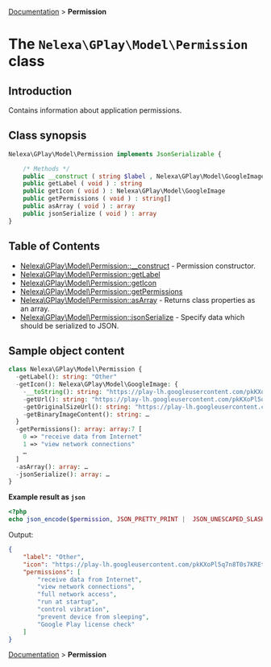 [Documentation](../../README.md) > **Permission**

# The `Nelexa\GPlay\Model\Permission` class

## Introduction
Contains information about application permissions.

## Class synopsis
```php
Nelexa\GPlay\Model\Permission implements JsonSerializable {

    /* Methods */
    public __construct ( string $label , Nelexa\GPlay\Model\GoogleImage $icon , string[] $permissions ) 
    public getLabel ( void ) : string
    public getIcon ( void ) : Nelexa\GPlay\Model\GoogleImage
    public getPermissions ( void ) : string[]
    public asArray ( void ) : array
    public jsonSerialize ( void ) : array
}
```

## Table of Contents
* [Nelexa\GPlay\Model\Permission::__construct](permission.__construct.md) - Permission constructor.
* [Nelexa\GPlay\Model\Permission::getLabel](permission.getlabel.md)
* [Nelexa\GPlay\Model\Permission::getIcon](permission.geticon.md)
* [Nelexa\GPlay\Model\Permission::getPermissions](permission.getpermissions.md)
* [Nelexa\GPlay\Model\Permission::asArray](permission.asarray.md) - Returns class properties as an array.
* [Nelexa\GPlay\Model\Permission::jsonSerialize](permission.jsonserialize.md) - Specify data which should be serialized to JSON.


## Sample object content
```php
class Nelexa\GPlay\Model\Permission {
  -getLabel(): string: "Other"
  -getIcon(): Nelexa\GPlay\Model\GoogleImage: {
    -__toString(): string: "https://play-lh.googleusercontent.com/pkKXoPl5q7n8T0s7KREtdvUZn1PLRgx-Ox0t4tkO8af4JpgGbyAxLBTsvEKKBCjwBACQsZisSYNmHPGbBA"
    -getUrl(): string: "https://play-lh.googleusercontent.com/pkKXoPl5q7n8T0s7KREtdvUZn1PLRgx-Ox0t4tkO8af4JpgGbyAxLBTsvEKKBCjwBACQsZisSYNmHPGbBA"
    -getOriginalSizeUrl(): string: "https://play-lh.googleusercontent.com/pkKXoPl5q7n8T0s7KREtdvUZn1PLRgx-Ox0t4tkO8af4JpgGbyAxLBTsvEKKBCjwBACQsZisSYNmHPGbBA=s0"
    -getBinaryImageContent(): string: …
  }
  -getPermissions(): array: array:7 [
    0 => "receive data from Internet"
    1 => "view network connections"
    …
  ]
  -asArray(): array: …
  -jsonSerialize(): array: …
}
```
**Example result as `json`**
```php
<?php
echo json_encode($permission, JSON_PRETTY_PRINT |  JSON_UNESCAPED_SLASHES | JSON_UNESCAPED_UNICODE | JSON_UNESCAPED_LINE_TERMINATORS);
```
Output:
```json
{
    "label": "Other",
    "icon": "https://play-lh.googleusercontent.com/pkKXoPl5q7n8T0s7KREtdvUZn1PLRgx-Ox0t4tkO8af4JpgGbyAxLBTsvEKKBCjwBACQsZisSYNmHPGbBA",
    "permissions": [
        "receive data from Internet",
        "view network connections",
        "full network access",
        "run at startup",
        "control vibration",
        "prevent device from sleeping",
        "Google Play license check"
    ]
}
```

[Documentation](../../README.md) > **Permission**
